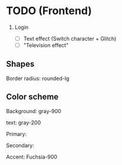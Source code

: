 # TODO (Frontend)



1. Login
   
    - [ ] Text effect (Switch character + Glitch)
    - [ ] "Television effect"

## Shapes

Border radius: rounded-lg

## Color scheme

Background: gray-900

text: gray-200

Primary: 

Secondary: 

Accent: Fuchsia-900

